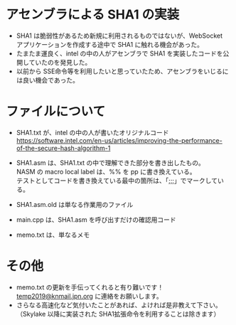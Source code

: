 # アセンブラによる SHA1 の実装

* SHA1 は脆弱性があるため新規に利用されるものではないが、WebSocket アプリケーションを作成する途中で SHA1 に触れる機会があった。
* たまたま運良く、intel の中の人がアセンブラで SHA1 を実装したコードを公開していたのを発見した。
* 以前から SSE命令等を利用したいと思っていたため、アセンブラをいじるには良い機会であった。

# ファイルについて

* SHA1.txt が、intel の中の人が書いたオリジナルコード  
https://software.intel.com/en-us/articles/improving-the-performance-of-the-secure-hash-algorithm-1  

* SHA1.asm は、SHA1.txt の中で理解できた部分を書き出したもの。  
NASM の macro local label は、%% を pp に書き換えている。  
テストとしてコードを書き換えている最中の箇所は、「;;;」でマークしている。

* SHA1.asm.old は単なる作業用のファイル
* main.cpp は、SHA1.asm を呼び出すだけの確認用コード
* memo.txt は、単なるメモ

# その他

* memo.txt の更新を手伝ってくれると有り難いです！temp2019@knmail.jpn.org に連絡をお願いします。
* さらなる高速化など気付いたことがあれば、よければ是非教えて下さい。（Skylake 以降に実装された SHA1拡張命令を利用することは除きます）
